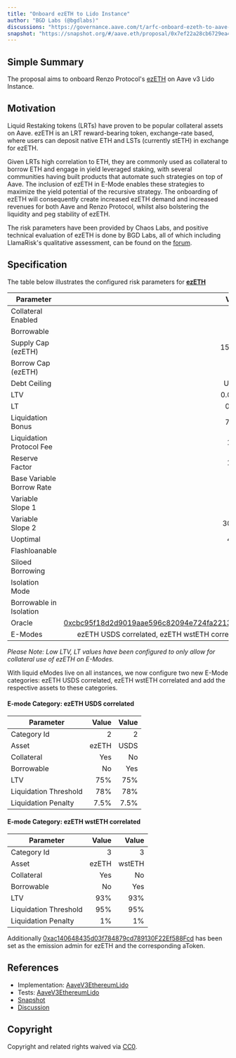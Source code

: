 ```yaml
---
title: "Onboard ezETH to Lido Instance"
author: "BGD Labs (@bgdlabs)"
discussions: "https://governance.aave.com/t/arfc-onboard-ezeth-to-aave-v3-lido-instance/18504/11"
snapshot: "https://snapshot.org/#/aave.eth/proposal/0x7ef22a28cb6729ea4a978b02332ff1af8ed924a726915f9a6debf835d8bf8048"
---
```


## Simple Summary

The proposal aims to onboard Renzo Protocol's [ezETH](https://etherscan.io/address/0xbf5495Efe5DB9ce00f80364C8B423567e58d2110) on Aave v3 Lido Instance.

## Motivation

Liquid Restaking tokens (LRTs) have proven to be popular collateral assets on Aave. ezETH is an LRT reward-bearing token, exchange-rate based, where users can deposit native ETH and LSTs (currently stETH) in exchange for ezETH.

Given LRTs high correlation to ETH, they are commonly used as collateral to borrow ETH and engage in yield leveraged staking, with several communities having built products that automate such strategies on top of Aave. The inclusion of ezETH in E-Mode enables these strategies to maximize the yield potential of the recursive strategy. The onboarding of ezETH will consequently create increased ezETH demand and increased revenues for both Aave and Renzo Protocol, whilst also bolstering the liquidity and peg stability of ezETH.

The risk parameters have been provided by Chaos Labs, and positive technical evaluation of ezETH is done by BGD Labs, all of which including LlamaRisk's qualitative assessment, can be found on the [forum](https://governance.aave.com/t/arfc-onboard-ezeth-to-aave-v3-lido-instance/18504).

## Specification

The table below illustrates the configured risk parameters for **[ezETH](https://etherscan.io/address/0xbf5495Efe5DB9ce00f80364C8B423567e58d2110)**

| Parameter                 |                                                                                                                 Value |
| ------------------------- | --------------------------------------------------------------------------------------------------------------------: |
| Collateral Enabled        |                                                                                                                  true |
| Borrowable                |                                                                                                                 false |
| Supply Cap (ezETH)        |                                                                                                                15,000 |
| Borrow Cap (ezETH)        |                                                                                                                   100 |
| Debt Ceiling              |                                                                                                                 USD 0 |
| LTV                       |                                                                                                                0.05 % |
| LT                        |                                                                                                                 0.1 % |
| Liquidation Bonus         |                                                                                                                 7.5 % |
| Liquidation Protocol Fee  |                                                                                                                  10 % |
| Reserve Factor            |                                                                                                                  15 % |
| Base Variable Borrow Rate |                                                                                                                   0 % |
| Variable Slope 1          |                                                                                                                   7 % |
| Variable Slope 2          |                                                                                                                 300 % |
| Uoptimal                  |                                                                                                                  45 % |
| Flashloanable             |                                                                                                                  true |
| Siloed Borrowing          |                                                                                                                 false |
| Isolation Mode            |                                                                                                                 false |
| Borrowable in Isolation   |                                                                                                                 false |
| Oracle                    | [0xcbc95f18d2d9019aae596c82094e724fa2213224](https://etherscan.io/address/0xcbc95f18d2d9019aae596c82094e724fa2213224) |
| E-Modes                   |                                                                        ezETH USDS correlated, ezETH wstETH correlated |

_Please Note: Low LTV, LT values have been configured to only allow for collateral use of ezETH on E-Modes._

With liquid eModes live on all instances, we now configure two new E-Mode categories: ezETH USDS correlated, ezETH wstETH correlated and add the respective assets to these categories.

#### E-mode Category: ezETH USDS correlated

| Parameter             | Value | Value |
| --------------------- | ----: | ----: |
| Category Id           |     2 |     2 |
| Asset                 | ezETH |  USDS |
| Collateral            |   Yes |    No |
| Borrowable            |    No |   Yes |
| LTV                   |   75% |   75% |
| Liquidation Threshold |   78% |   78% |
| Liquidation Penalty   |  7.5% |  7.5% |

#### E-mode Category: ezETH wstETH correlated

| Parameter             | Value |  Value |
| --------------------- | ----: | -----: |
| Category Id           |     3 |      3 |
| Asset                 | ezETH | wstETH |
| Collateral            |   Yes |     No |
| Borrowable            |    No |    Yes |
| LTV                   |   93% |    93% |
| Liquidation Threshold |   95% |    95% |
| Liquidation Penalty   |    1% |     1% |

Additionally [0xac140648435d03f784879cd789130F22Ef588Fcd](https://etherscan.io/address/0xac140648435d03f784879cd789130F22Ef588Fcd) has been set as the emission admin for ezETH and the corresponding aToken.

## References

- Implementation: [AaveV3EthereumLido](https://github.com/bgd-labs/aave-proposals-v3/blob/main/src/20241021_AaveV3EthereumLido_OnboardEzETHToLidoInstance/AaveV3EthereumLido_OnboardEzETHToLidoInstance_20241021.sol)
- Tests: [AaveV3EthereumLido](https://github.com/bgd-labs/aave-proposals-v3/blob/main/src/20241021_AaveV3EthereumLido_OnboardEzETHToLidoInstance/AaveV3EthereumLido_OnboardEzETHToLidoInstance_20241021.t.sol)
- [Snapshot](https://snapshot.org/#/aave.eth/proposal/0x7ef22a28cb6729ea4a978b02332ff1af8ed924a726915f9a6debf835d8bf8048)
- [Discussion](https://governance.aave.com/t/arfc-onboard-ezeth-to-aave-v3-lido-instance/18504/11)

## Copyright

Copyright and related rights waived via [CC0](https://creativecommons.org/publicdomain/zero/1.0/).
